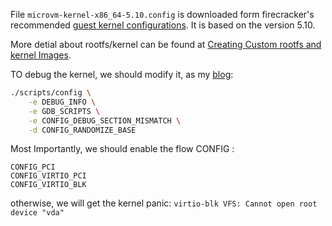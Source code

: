 File `microvm-kernel-x86_64-5.10.config` is downloaded form firecracker's recommended [guest kernel configurations](https://github.com/firecracker-microvm/firecracker/blob/main/resources/guest_configs). It is based on the version 5.10. 

More detial about rootfs/kernel can be found at [Creating Custom rootfs and kernel Images](https://github.com/firecracker-microvm/firecracker/blob/main/docs/rootfs-and-kernel-setup.md#creating-custom-rootfs-and-kernel-images).

TO debug the kernel, we should modify it, as my [blog](https://zhuanlan.zhihu.com/p/412604505):
``` bash
./scripts/config \
    -e DEBUG_INFO \
    -e GDB_SCRIPTS \
    -e CONFIG_DEBUG_SECTION_MISMATCH \
    -d CONFIG_RANDOMIZE_BASE
```

Most Importantly, we should enable the flow CONFIG :
```config
CONFIG_PCI
CONFIG_VIRTIO_PCI
CONFIG_VIRTIO_BLK
```

otherwise, we will get the kernel panic:
``virtio-blk VFS: Cannot open root device "vda"``
